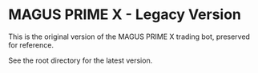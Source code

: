 # MAGUS PRIME X - Legacy Version

This is the original version of the MAGUS PRIME X trading bot, preserved for reference.

See the root directory for the latest version.